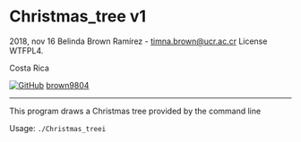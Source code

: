 # Christmas_tree v1

2018, nov 16
Belinda Brown Ramírez - timna.brown@ucr.ac.cr
License WTFPL4.

Costa Rica

[![GitHub](https://img.shields.io/badge/--181717?logo=github&logoColor=ffffff)](https://github.com/)
[brown9804](https://github.com/brown9804)

----------

This program draws a Christmas tree provided by the command line

Usage: `./Christmas_treei `
